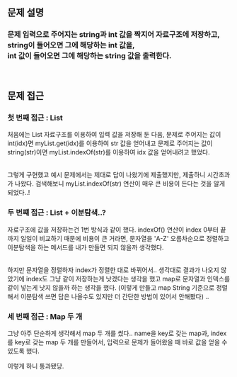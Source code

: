 <h2>문제 설명</h2>


<h3>
문제 입력으로 주어지는 string과 int 값을 짝지어 자료구조에 저장하고,<br>
string이 들어오면 그에 해당하는 int 값을,<br>
int 값이 들어오면 그에 해당하는 string 값을 출력한다.
</h3>
<br>

<h2>
문제 접근
</h2>
<h3>
첫 번째 접근 : List
</h3>

처음에는 List 자료구조를 이용하여 입력 값을 저장해 둔 다음,
문제로 주어지는 값이 int(idx)면 myList.get(idx)를 이용하여 str 값을 얻어내고
문제로 주어지는 값이 string(str)이면 myList.indexOf(str)를 이용하여 idx 값을 얻어내려고 했었다.

<br>
그렇게 구현했고 예시 문제에서는 제대로 답이 나왔기에 제출했지만, 제출하니 시간초과가 나왔다.
검색해보니 myList.indexOf(str) 연산이 매우 큰 비용이 든다는 것을 알게되었다..!
<br>

<h3>
두 번쨰 접근 : List + 이분탐색..?
</h3>

자료구조에 값을 저장하는건 1번 방식과 같이 했다.
indexOf() 연산이 index 0부터 끝까지 일일이 비교하기 때문에 비용이 큰 거라면,
문자열을 'A-Z' 오름차순으로 정렬하고 이분탐색을 하는 메서드를 내가 만들면 되지 않을까 생각했다.

<br>
하지만 문자열을 정렬하자 index가 정렬한 대로 바뀌어서.. 생각대로 결과가 나오지 않았기에 
index도 그냥 같이 저장하는게 낫겠다는 생각을 했고
map<String, Integer>로 문자열과 인덱스를 같이 넣는게 낫지 않을까 하는 생각을 했다.
(이렇게 만들고 map String 기준으로 정렬해서 이분탐색 쓰면 답은 나올수도 있지만 더 간단한 방법이 있어서 안해봤다) ..
<br>

<h3>
세 번째 접근 : Map 두 개
</h3>

그냥 아주 단순하게 생각해서 map 두 개를 썼다..
name을 key로 갖는 map과, index를 key로 갖는 map 두 개를 만들어서,
입력으로 문제가 들어왔을 때 바로 값을 얻을 수 있도록 했다.

이렇게 하니 통과됐당.
